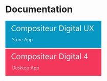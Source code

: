 # Documentation


[<img width="300" src="./UX/en/img/main_doc_ux.jpg"/>](UX/en/index.md)  [<img width="300" src="./UX/en/img/main_doc_v4.jpg"/>](UX/en/index.md)

